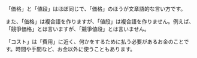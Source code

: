 「価格」と「値段」はほぼ同じで、「価格」のほうが文章語的な言い方です。  

また、「価格」は複合語を作りますが、「値段」は複合語を作りません。例えば、「競爭価格」とは言いますが、「競爭値段」とは言いません。  

「コスト」は「費用」に近く、何かをするために払う必要があるお金のことです。時間や手間など、お金以外に使うこともあります。